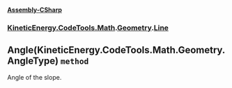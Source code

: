#### [Assembly-CSharp](./Assembly-CSharp.md 'Assembly-CSharp')
### [KineticEnergy.CodeTools.Math](./Assembly-CSharp.md#KineticEnergy-CodeTools-Math 'KineticEnergy.CodeTools.Math').[Geometry](./KineticEnergy-CodeTools-Math-Geometry.md 'KineticEnergy.CodeTools.Math.Geometry').[Line](./KineticEnergy-CodeTools-Math-Geometry-Line.md 'KineticEnergy.CodeTools.Math.Geometry.Line')
## Angle(KineticEnergy.CodeTools.Math.Geometry.AngleType) `method`
Angle of the slope.
